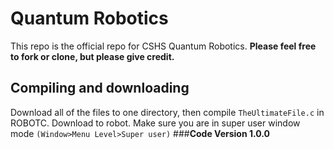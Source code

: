 # Quantum Robotics
This repo is the official repo for CSHS Quantum Robotics. **Please feel free to fork or clone, but please give credit.** 
## Compiling and downloading
Download all of the files to one directory, then compile ```TheUltimateFile.c``` in ROBOTC. Download to robot.
Make sure you are in super user window mode ```(Window>Menu Level>Super user)``` 
###**Code Version 1.0.0** 
